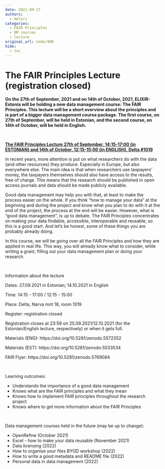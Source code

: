 ```yaml
---
date: 2021-09-17
authors:
  - Heleri
categories:
  - FAIR Principles
  - DM courses
  - lecture
original_url: node/400
hide:
  - toc
---
```


# The FAIR Principles Lecture (registration closed)

<p><strong>On the 27th of September, 2021 and on 14th of October, 2021, ELIXIR-Estonia will be holding a new data management course: The FAIR Principles. This lecture will be a short overview about the principles and is part of a bigger data management course package. The first course, on 27th of September, will be held in Estonian, and the second course, on 14th of October, will be held in English.&nbsp;</strong></p>

<p>&nbsp;</p>

<p dir="ltr"><u><b id="docs-internal-guid-94a76c50-7fff-f2c1-25b7-2ae189205d3e">The FAIR Principles Lecture 27th of September, 14:15-17:00 (in ESTONIAN) and 14th of October, 12:15-15:00&nbsp;(in ENGLISH), Delta #1019</b></u></p>

<p>In recent years, more attention is put on what researchers do with the data (and other resources) they produce. Especially in Europe, but also everywhere else. The main idea is that when researchers use taxpayers' money, the taxpayers themselves should also have access to the results, free of charge. This means that the research should be published in open access journals and data should be made publicly available.&nbsp;</p>

<p>Good data management may help you with that, at least to make the process easier on the whole. If you think “how to manage your data” at the beginning and during the project and know what you plan to do with it at the end of the project, the process at the end will be easier. However, what is “good data management”, is up to debate. The FAIR Principles concentrates on making your data findable, accessible, interoperable and reusable, so this is a good start. And let’s be honest, some of these things you are probably already doing.&nbsp;</p>

<p>In this course, we will be going over all the FAIR Principles and how they are applied in real life. This way, you will already know what to consider, while writing a grant, filling out your data management plan or doing your research.&nbsp;</p>

<p>&nbsp;</p>

<p>Information about the lecture</p>

<p>Dates: 27.09.2021 in Estonian; 14.10.2021 in English</p>

<p>Time: 14:15 - 17:00 / 12:15 - 15:00</p>

<p>Place: Delta, Narva mnt 18, room 1019</p>

<p>Register: registration closed</p>

<p>Registration closes at 23:59 on 25.09.2021/12.10.2021 (for the Estonian/English lecture, respectively) or when it gets full.</p>

<p>Materials (ENG):&nbsp;https://doi.org/10.5281/zenodo.5572352</p>

<p>Materials (EST):&nbsp;https://doi.org/10.5281/zenodo.5533534</p>

<p>FAIR Flyer:&nbsp;https://doi.org/10.5281/zenodo.5769084</p>

<p>&nbsp;</p>

<p>Learning outcomes:&nbsp;</p>

<ul>
	<li>Understands the importance of a good data management</li>
	<li>Knows what are the FAIR principles and what they mean</li>
	<li>Knows how to implement FAIR principles throughout the research project</li>
	<li>Knows where to get more information about the FAIR Principles</li>
</ul>

<p>&nbsp;</p>

<p>Data management courses held in the future (may be up to change):&nbsp;</p>

<ul>
	<li>OpenRefine (October 2021)</li>
	<li>Excel - how to make your data reusable (November 2021)</li>
	<li>Data licensing (2022)</li>
	<li>How to organise your files BYOD workshop (2022)</li>
	<li>How to write a good metadata and README file (2022)</li>
	<li>Personal data in data management (2022)</li>
</ul>

